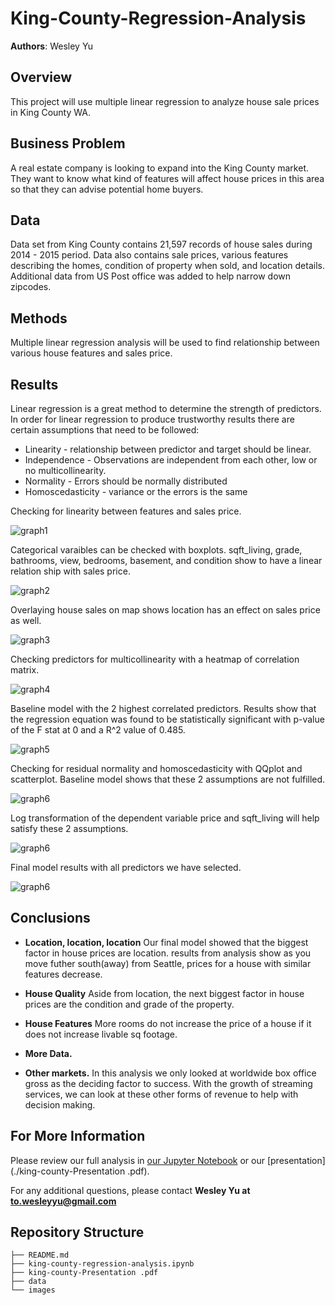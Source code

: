 # King-County-Regression-Analysis

**Authors**: Wesley Yu

## Overview

This project will use multiple linear regression to analyze house sale prices in King County WA.

## Business Problem

A real estate company is looking to expand into the King County market. They want to know what kind of features will affect house prices in this area so that they can advise potential home buyers.

## Data

Data set from King County contains 21,597 records of house sales during 2014 - 2015 period. Data also contains sale prices, various features describing the homes, condition of property when sold, and location details. Additional data from US Post office was added to help narrow down zipcodes.

## Methods

Multiple linear regression analysis will be used to find relationship between various house features and sales price.

## Results

Linear regression is a great method to determine the strength of predictors. In order for linear regression to produce trustworthy results there are certain assumptions that need to be followed: 
* Linearity - relationship between predictor and target should be linear.
* Independence - Observations are independent from each other, low or no multicollinearity.
* Normality - Errors should be normally distributed
* Homoscedasticity - variance or the errors is the same

Checking for linearity between features and sales price.

![graph1](./images/scatter.png)

Categorical varaibles can be checked with boxplots. sqft_living, grade, bathrooms, view, bedrooms, basement, and condition show to have a linear relation ship with sales price.

![graph2](./images/boxplot.png)

Overlaying house sales on map shows location has an effect on sales price as well.

![graph3](./images/map.png)

Checking predictors for multicollinearity with a heatmap of correlation matrix.

![graph4](./images/correlation_matrix.png)

Baseline model with the 2 highest correlated predictors. Results show that the regression equation was found to be statistically significant with p-value of the F stat at 0 and a R^2 value of 0.485. 

![graph5](./images/baseline.png)

Checking for residual normality and homoscedasticity with QQplot and scatterplot. Baseline model shows that these 2 assumptions are not fulfilled. 

![graph6](./images/blog.png)

Log transformation of the dependent variable price and sqft_living will help satisfy these 2 assumptions.

![graph6](./images/alog.png)

Final model results with all predictors we have selected.

![graph6](./images/regression_results.png)

## Conclusions

- __Location, location, location__ Our final model showed that the biggest factor in house prices are location. results from analysis show as you move futher south(away) from Seattle, prices for a house with similar features decrease.

- __House Quality__ Aside from location, the next biggest factor in house prices are the condition and grade of the property.

- __House Features__ More rooms do not increase the price of a house if it does not increase livable sq footage.



- __More Data.__  
- __Other markets.__ In this analysis we only looked at worldwide box office gross as the deciding factor to success. With the growth of streaming services, we can look at these other forms of revenue to help with decision making.

## For More Information

Please review our full analysis in [our Jupyter Notebook](./king-county-regression-analysis.ipynb) or our [presentation](./king-county-Presentation .pdf).

For any additional questions, please contact **Wesley Yu at to.wesleyyu@gmail.com**

## Repository Structure

```
├── README.md                           
├── king-county-regression-analysis.ipynb
├── king-county-Presentation .pdf        
├── data                                
└── images                              
```
